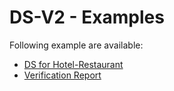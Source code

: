 # DS-V2 - Examples

Following example are available:

* [DS for Hotel-Restaurant](./DS-Hotel-Restaurant.json)
* [Verification Report](./VerificationReport.json)

